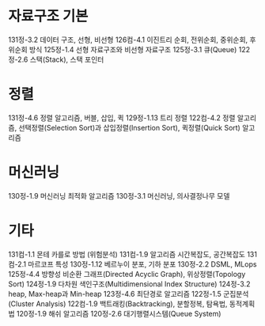 # 자료구조 기본
131정-3.2 데이터 구조, 선형, 비선형
126컴-4.1 이진트리 순회, 전위순회, 중위순회, 후위순회 방식
125정-1.4 선형 자료구조와 비선형 자료구조
125정-3.1 큐(Queue)
122정-2.6 스택(Stack), 스택 포인터

# 정렬
131정-4.6 정렬 알고리즘, 버블, 삽입, 퀵
129정-1.13 트리 정렬
122컴-4.2 정렬 알고리즘, 선택정렬(Selection Sort)과 삽입정렬(Insertion Sort), 퀵정렬(Quick Sort) 알고리즘

# 머신러닝
130정-1.9 머신러닝 최적화 알고리즘
130정-3.1 머신러닝, 의사결정나무 모델

# 기타
131컴-1.1 몬테 카를로 방법 (위험분석)
131컴-1.9 알고리즘 시간복잡도, 공간복잡도
131컴-2.1 마르코프 특성
130정-1.12 베르누이 분포, 기하 분포
130정-2.2 DSML, MLops
125정-4.4 방향성 비순환 그래프(Directed Acyclic Graph), 위상정렬(Topology Sort)
124정-1.9 다차원 색인구조(Multidimensional Index Structure)
124정-3.2 heap, Max-heap과 Min-heap
123정-4.6 최단경로 알고리즘
122정-1.5 군집분석(Cluster Analysis)
122컴-1.9 백트래킹(Backtracking), 분할정복, 탐욕법, 동적계획법
120정-1.9 해쉬 알고리즘
120정-2.6 대기행렬시스템(Queue System)
